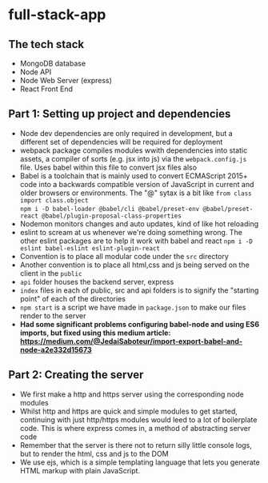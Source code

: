 # full-stack-app 

## The tech stack
* MongoDB database
* Node API 
* Node Web Server (express) 
* React Front End

## Part 1: Setting up project and dependencies
* Node dev dependencies are only required in development, but a different set of dependencies will be required for deployment
* webpack package compiles modules wwith dependencies into static assets, a compiler of sorts (e.g. jsx into js) via the ```webpack.config.js``` file. Uses babel within this file to convert jsx files also
* Babel is a toolchain that is mainly used to convert ECMAScript 2015+ code into a backwards compatible version of JavaScript in current and older browsers or environments. The "@" sytax is a bit like ```from class import class.object```  
```npm i -D babel-loader @babel/cli @babel/preset-env @babel/preset-react @babel/plugin-proposal-class-properties```  
*  Nodemon monitors changes and auto updates, kind of like hot reloading
* eslint to scream at us whenever we're doing something wrong. The other eslint packages are to help it work with babel and react  ```npm i -D eslint babel-eslint eslint-plugin-react```
* Convention is to place all modular code under the ```src``` directory
* Another convention is to place all html,css and js being served on the client in the ```public```
* ```api``` folder houses the backend server, express
* ```index``` files in each of public, src and api folders is to signify the "starting point" of each of the directories
* ```npm start``` is a script we have made in ```package.json``` to make our files render to the server
* __Had some significant problems configuring babel-node and using ES6 imports, but fixed using this medium article:  https://medium.com/@JedaiSaboteur/import-export-babel-and-node-a2e332d15673__ 

## Part 2: Creating the server
* We first make a http and https server using the corresponding node modules
* Whilst http and https are quick and simple modules to get started, continuing with just http/https modules would leed to a lot of boilerplate code. This is where express comes in, a method of abstracting server code
* Remember that the server is there not to return silly little console logs, but to render the html, css and js to the DOM
* We use ejs, which is a simple templating language that lets you generate HTML markup with plain JavaScript.
